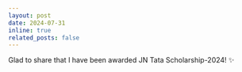 ```yaml
---
layout: post
date: 2024-07-31 
inline: true
related_posts: false
---
```


Glad to share that I have been awarded JN Tata Scholarship-2024! :sparkles: